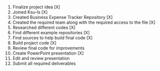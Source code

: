 1. Finalize project idea [X]
2. Joined Ksu-Is [X]
3. Created Business Expense Tracker Repository [X]
4. Created the required team along with the required access to the file [X]
5. Researched different codes [X]
6. Find different example repositories [X]
7. Find sources to help build final code [X]
8. Build project code [X]
9. Review final code for improvements
10. Create PowerPoint presentation [X]
11. Edit and review presentation
12. Submit all required deliverables

